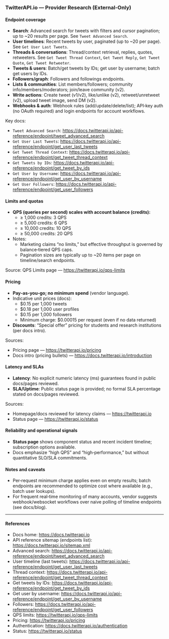 ### TwitterAPI.io — Provider Research (External‑Only)

#### Endpoint coverage
- **Search**: Advanced search for tweets with filters and cursor pagination; up to ~20 results per page. See `Tweet Advanced Search`.
- **User timelines**: Recent tweets by user, paginated (up to ~20 per page). See `Get User Last Tweets`.
- **Threads & conversations**: Thread/context retrieval, replies, quotes, retweeters. See `Get Tweet Thread Context`, `Get Tweet Reply`, `Get Tweet Quote`, `Get Tweet Retweeter`.
- **Tweets & users**: Batch/get tweets by IDs; get user by username; batch get users by IDs.
- **Followers/graph**: Followers and followings endpoints.
- **Lists & communities**: List members/followers; community info/members/moderators; join/leave community (v2).
- **Write actions**: Create tweet (v1/v2), like/unlike (v2), retweet/unretweet (v2), upload tweet image, send DM (v2).
- **Webhooks & auth**: Webhook rules (add/update/delete/list); API‑key auth (no OAuth required) and login endpoints for account workflows.

Key docs:
- `Tweet Advanced Search`: https://docs.twitterapi.io/api-reference/endpoint/tweet_advanced_search
- `Get User Last Tweets`: https://docs.twitterapi.io/api-reference/endpoint/get_user_last_tweets
- `Get Tweet Thread Context`: https://docs.twitterapi.io/api-reference/endpoint/get_tweet_thread_context
- `Get Tweets by IDs`: https://docs.twitterapi.io/api-reference/endpoint/get_tweet_by_ids
- `Get User by Username`: https://docs.twitterapi.io/api-reference/endpoint/get_user_by_username
- `Get User Followers`: https://docs.twitterapi.io/api-reference/endpoint/get_user_followers

#### Limits and quotas
- **QPS (queries per second) scales with account balance (credits):**
  - ≥ 1,000 credits: 3 QPS
  - ≥ 5,000 credits: 6 QPS
  - ≥ 10,000 credits: 10 QPS
  - ≥ 50,000 credits: 20 QPS
- Notes:
  - Marketing claims “no limits,” but effective throughput is governed by balance‑tiered QPS caps.
  - Pagination sizes are typically up to ~20 items per page on timeline/search endpoints.

Source: QPS Limits page — https://twitterapi.io/qps-limits

#### Pricing
- **Pay‑as‑you‑go; no minimum spend** (vendor language).
- Indicative unit prices (docs):
  - $0.15 per 1,000 tweets
  - $0.18 per 1,000 user profiles
  - $0.15 per 1,000 followers
  - Minimum charge: $0.00015 per request (even if no data returned)
- **Discounts**: “Special offer” pricing for students and research institutions (per docs intro).

Sources:
- Pricing page — https://twitterapi.io/pricing
- Docs intro (pricing bullets) — https://docs.twitterapi.io/introduction

#### Latency and SLAs
- **Latency**: No explicit numeric latency (ms) guarantees found in public docs/pages reviewed.
- **SLA/Uptime**: Public status page is provided; no formal SLA percentage stated on docs/pages reviewed.

Sources:
- Homepage/docs reviewed for latency claims — https://twitterapi.io
- Status page — https://twitterapi.io/status

#### Reliability and operational signals
- **Status page** shows component status and recent incident timeline; subscription options available.
- Docs emphasize “high QPS” and “high‑performance,” but without quantitative SLO/SLA commitments.

#### Notes and caveats
- Per‑request minimum charge applies even on empty results; batch endpoints are recommended to optimize cost where available (e.g., batch user lookups).
- For frequent real‑time monitoring of many accounts, vendor suggests webhook/websocket workflows over naive polling of timeline endpoints (see docs/blog).

---

#### References
- Docs home: https://docs.twitterapi.io
- API reference sitemap (endpoints list): https://docs.twitterapi.io/sitemap.xml
- Advanced search: https://docs.twitterapi.io/api-reference/endpoint/tweet_advanced_search
- User timeline (last tweets): https://docs.twitterapi.io/api-reference/endpoint/get_user_last_tweets
- Thread context: https://docs.twitterapi.io/api-reference/endpoint/get_tweet_thread_context
- Get tweets by IDs: https://docs.twitterapi.io/api-reference/endpoint/get_tweet_by_ids
- Get user by username: https://docs.twitterapi.io/api-reference/endpoint/get_user_by_username
- Followers: https://docs.twitterapi.io/api-reference/endpoint/get_user_followers
- QPS limits: https://twitterapi.io/qps-limits
- Pricing: https://twitterapi.io/pricing
- Authentication: https://docs.twitterapi.io/authentication
- Status: https://twitterapi.io/status
